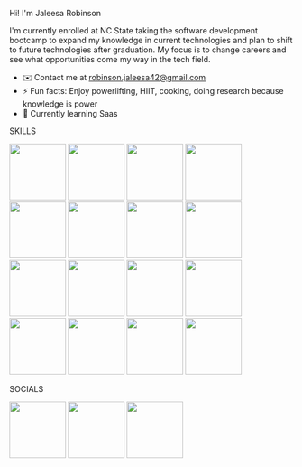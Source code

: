  Hi! I'm Jaleesa Robinson

 I'm currently enrolled at NC State taking the software development bootcamp to expand my knowledge in current technologies and plan to shift to future technologies after graduation. 
 My focus is to change careers and see what opportunities come my way in the tech field.
 
- ✉️ Contact me at robinson.jaleesa42@gmail.com
- ⚡ Fun facts: Enjoy powerlifting, HIIT, cooking, doing research because knowledge is power
- 🧠 Currently learning Saas

SKILLS

<img src="https://github.com/jaleesarobinson84/jaleesarobinson84/assets/147563229/c4d48a47-5547-41f7-a8eb-2619998319c6" width="100" height="100">
<img src="https://github.com/jaleesarobinson84/jaleesarobinson84/assets/147563229/c0cbaa17-310a-49c0-8a78-5daf07097154" width="100" height="100">
<img src="https://github.com/jaleesarobinson84/jaleesarobinson84/assets/147563229/6650d7aa-2181-4edf-9116-7b80060d0d80" width="100" height="100">
<img src="https://github.com/jaleesarobinson84/jaleesarobinson84/assets/147563229/3469237d-a65c-4879-a7dd-84ed9dc4e440" width="100" height="100">
<img src="https://github.com/jaleesarobinson84/jaleesarobinson84/assets/147563229/d4026319-9ca7-4876-8d97-e5f7996accb6" width="100" height="100">
<img src="https://github.com/jaleesarobinson84/jaleesarobinson84/assets/147563229/6e23487b-bf35-454e-8837-0a6363db9990" width="100" height="100">
<img src="https://github.com/jaleesarobinson84/jaleesarobinson84/assets/147563229/e6e7d94b-1695-47fd-ac28-4d2868c77646" width="100" height="100">
<img src="https://github.com/jaleesarobinson84/jaleesarobinson84/assets/147563229/c2da5e09-3d4e-45a9-bb52-f17f7ab84603" width="100" height="100">
<img src="https://github.com/jaleesarobinson84/jaleesarobinson84/assets/147563229/1ebf891c-8c59-4e4f-997b-855e8ebe14d8" width="100" height="100">
<img src="https://github.com/jaleesarobinson84/jaleesarobinson84/assets/147563229/4821e853-7041-4f30-863c-afdcef7f81df" width="100" height="100">
<img src="https://github.com/jaleesarobinson84/jaleesarobinson84/assets/147563229/9e4e4263-6a5d-4d9c-9578-078600266564" width="100" height="100">
<img src="https://github.com/jaleesarobinson84/jaleesarobinson84/assets/147563229/b5bbf86b-e2d7-4f10-b045-d6cf14aa3c91" width="100" height="100">
<img src="https://github.com/jaleesarobinson84/jaleesarobinson84/assets/147563229/b284413a-ba3f-42e5-b0ce-533b92584469" width="100" height="100">
<img src="https://github.com/jaleesarobinson84/jaleesarobinson84/assets/147563229/5181a0da-e4b8-405f-b0eb-b5b95fff409c" width="100" height="100">
<img src="https://github.com/jaleesarobinson84/jaleesarobinson84/assets/147563229/0235e7ae-5011-4a49-b4e1-999bfba9e714" width="100" height="100">
<img src="https://github.com/jaleesarobinson84/jaleesarobinson84/assets/147563229/690bd943-df31-4b3b-9392-d973b5dc3ad8" width="100" height="100">











SOCIALS

<img src="https://github.com/jaleesarobinson84/jaleesarobinson84/assets/147563229/c9beeb07-3b9d-4660-abbf-65e1296a73fc" width="100" height="100">
<img src="https://github.com/jaleesarobinson84/jaleesarobinson84/assets/147563229/8fc311bc-4271-40fb-822f-772eb238df89" width="100" height="100">
<img src="https://github.com/jaleesarobinson84/jaleesarobinson84/assets/147563229/4920eba7-0eab-44c2-9874-752d40091c90" width="100" height="100">











<!---
jaleesarobinson84/jaleesarobinson84 is a ✨ special ✨ repository because its `README.md` (this file) appears on your GitHub profile.
You can click the Preview link to take a look at your changes.
--->
